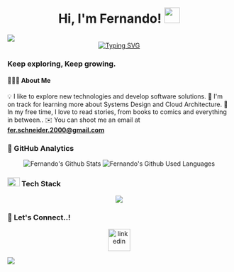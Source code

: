 <h1 align="center">Hi, I'm Fernando!
  <img src="https://media.giphy.com/media/hvRJCLFzcasrR4ia7z/giphy.gif" width="35">
</h1>

<img src="https://user-images.githubusercontent.com/73097560/115834477-dbab4500-a447-11eb-908a-139a6edaec5c.gif">

<div align="center">
  <a href="https://git.io/typing-svg"><img src="https://readme-typing-svg.demolab.com?font=Fira+Code&pause=1000&color=fe428e&center=true&vCenter=true&random=false&width=600&height=100&lines=Full-Stack+Web+Developer;Love+to+learn+new+stuffs..%3C3" alt="Typing SVG" /></a>
</div>

### Keep exploring, Keep growing.

#### 👨🏻‍💻 About Me

💡 I like to explore new technologies and develop software solutions.
🌱 I'm on track for learning more about Systems Design and Cloud Architecture.
📖 In my free time, I love to read stories, from books to comics and everything in between..
✉️ You can shoot me an email at **fer.schneider.2000@gmail.com**

### 🚀 GitHub Analytics

<p align="center">
  <img max-width="64%" alt="Fernando's Github Stats" src="https://github-readme-stats.vercel.app/api?username=fernando-sch&show_icons=true&theme=radical">
  <img max-width="34%" alt="Fernando's Github Used Languages" src="https://github-readme-stats-eight-theta.vercel.app/api/top-langs/?username=fernando-sch&langs_count=5&theme=radical"/>
</p>

<h3>
  <img src="https://media2.giphy.com/media/QssGEmpkyEOhBCb7e1/giphy.gif?cid=ecf05e47a0n3gi1bfqntqmob8g9aid1oyj2wr3ds3mg700bl&rid=giphy.gif" width="28" height="20"> Tech Stack
</h3>

<p align="center">
  <a href="https://skillicons.dev">
    <img src="https://skillicons.dev/icons?i=js,ts,react,nextjs,nodejs,nestjs,elixir,go,express,prisma,html,css,tailwind,docker,postgres,mysql,mongodb,graphql,aws,gcp,kubernetes,vercel,git,github,md,vscode&perline=14" />
  </a>
</p>

### 🤝 Let's Connect..!

<p align="center">
  <a href="https://www.linkedin.com/in/fernando-schneider-dev/" target="blank">
    <img align="center" src="https://user-images.githubusercontent.com/88904952/234979284-68c11d7f-1acc-4f0c-ac78-044e1037d7b0.png" alt="linkedin" height="50" width="50" />
  </a>
</p>

<img src="https://user-images.githubusercontent.com/73097560/115834477-dbab4500-a447-11eb-908a-139a6edaec5c.gif"><br><br>
